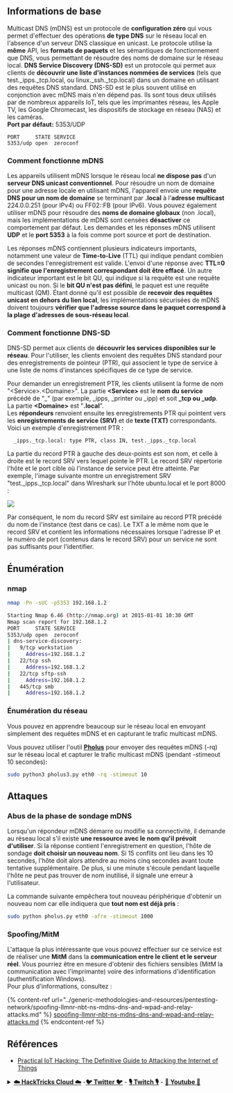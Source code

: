 ## Informations de base

Multicast DNS (mDNS) est un protocole de **configuration zéro** qui vous permet d'effectuer des opérations **de type DNS** sur le réseau local en l'absence d'un serveur DNS classique en unicast. Le protocole utilise la **même** API, les **formats de paquets** et les sémantiques de fonctionnement que DNS, vous permettant de résoudre des noms de domaine sur le réseau local. **DNS Service Discovery (DNS-SD)** est un protocole qui permet aux clients de **découvrir une liste d'instances nommées de services** (tels que test.\_ipps.\_tcp.local, ou linux.\_ssh.\_tcp.local) dans un domaine en utilisant des requêtes DNS standard. DNS-SD est le plus souvent utilisé en conjonction avec mDNS mais n'en dépend pas. Ils sont tous deux utilisés par de nombreux appareils IoT, tels que les imprimantes réseau, les Apple TV, les Google Chromecast, les dispositifs de stockage en réseau (NAS) et les caméras.\
**Port par défaut:** 5353/UDP
```
PORT     STATE SERVICE
5353/udp open  zeroconf
```
### Comment fonctionne mDNS

Les appareils utilisent mDNS lorsque le réseau local **ne dispose pas** d'un **serveur DNS unicast conventionnel**. Pour résoudre un nom de domaine pour une adresse locale en utilisant mDNS, l'appareil envoie une **requête DNS pour un nom de domaine** se terminant par **.local** à l'**adresse multicast** 224.0.0.251 (pour IPv4) ou FF02::FB (pour IPv6). Vous pouvez également utiliser mDNS pour résoudre des **noms de domaine globaux** (non .local), mais les implémentations de mDNS sont censées **désactiver** ce comportement par défaut. Les demandes et les réponses mDNS utilisent **UDP** et le **port 5353** à la fois comme port source et port de destination.

Les réponses mDNS contiennent plusieurs indicateurs importants, notamment une valeur de **Time-to-Live** (TTL) qui indique pendant combien de secondes l'enregistrement est valide. L'envoi d'une réponse avec **TTL=0 signifie que l'enregistrement correspondant doit être effacé**. Un autre indicateur important est le bit QU, qui indique si la requête est une requête unicast ou non. Si le **bit QU n'est pas défini**, le paquet est une requête multicast (QM). Étant donné qu'il est possible de **recevoir des requêtes unicast en dehors du lien local**, les implémentations sécurisées de mDNS doivent toujours **vérifier que l'adresse source dans le paquet correspond à la plage d'adresses de sous-réseau local**.

### Comment fonctionne DNS-SD

DNS-SD permet aux clients de **découvrir les services disponibles sur le réseau**. Pour l'utiliser, les clients envoient des requêtes DNS standard pour des enregistrements de pointeur (PTR), qui associent le type de service à une liste de noms d'instances spécifiques de ce type de service.

Pour demander un enregistrement PTR, les clients utilisent la forme de nom "\<Service>.\<Domaine>". La partie **\<Service>** est le **nom du service** précédé de "_" (par exemple, \_ipps, \_printer ou \_ipp) et soit **\_tcp ou \_udp**. La partie **\<Domaine>** est "**.local**".\
Les **répondeurs** renvoient ensuite les enregistrements PTR qui pointent vers les **enregistrements de service (SRV)** et de **texte (TXT)** correspondants. Voici un exemple d'enregistrement PTR :
```
  _ipps._tcp.local: type PTR, class IN, test._ipps._tcp.local
```
La partie du record PTR à gauche des deux-points est son nom, et celle à droite est le record SRV vers lequel pointe le PTR. Le record SRV répertorie l'hôte et le port cible où l'instance de service peut être atteinte. Par exemple, l'image suivante montre un enregistrement SRV "test._ipps._tcp.local" dans Wireshark sur l'hôte ubuntu.local et le port 8000 :

![](<../.gitbook/assets/image (651) (1) (1) (1) (1).png>)

Par conséquent, le nom du record SRV est similaire au record PTR précédé du nom de l'instance (test dans ce cas). Le TXT a le même nom que le record SRV et contient les informations nécessaires lorsque l'adresse IP et le numéro de port (contenus dans le record SRV) pour un service ne sont pas suffisants pour l'identifier.

## Énumération

### nmap
```bash
nmap -Pn -sUC -p5353 192.168.1.2

Starting Nmap 6.46 (http://nmap.org) at 2015-01-01 10:30 GMT
Nmap scan report for 192.168.1.2
PORT     STATE SERVICE
5353/udp open  zeroconf
| dns-service-discovery:
|   9/tcp workstation
|     Address=192.168.1.2
|   22/tcp ssh
|     Address=192.168.1.2
|   22/tcp sftp-ssh
|     Address=192.168.1.2
|   445/tcp smb
|     Address=192.168.1.2
```
### Énumération du réseau

Vous pouvez en apprendre beaucoup sur le réseau local en envoyant simplement des requêtes mDNS et en capturant le trafic multicast mDNS.

Vous pouvez utiliser l'outil [**Pholus**](https://github.com/aatlasis/Pholus/) pour envoyer des requêtes mDNS (-rq) sur le réseau local et capturer le trafic multicast mDNS (pendant -stimeout 10 secondes):
```bash
sudo python3 pholus3.py eth0 -rq -stimeout 10
```
## Attaques

### Abus de la phase de sondage mDNS

Lorsqu'un répondeur mDNS démarre ou modifie sa connectivité, il demande au réseau local s'il existe **une ressource avec le nom qu'il prévoit d'utiliser**. Si la réponse contient l'enregistrement en question, l'hôte de sondage **doit choisir un nouveau nom**. Si 15 conflits ont lieu dans les 10 secondes, l'hôte doit alors attendre au moins cinq secondes avant toute tentative supplémentaire. De plus, si une minute s'écoule pendant laquelle l'hôte ne peut pas trouver de nom inutilisé, il signale une erreur à l'utilisateur.

La commande suivante empêchera tout nouveau périphérique d'obtenir un nouveau nom car elle indiquera que **tout nom est déjà pris** :
```bash
sudo python pholus.py eth0 -afre -stimeout 1000
```
### Spoofing/MitM

L'attaque la plus intéressante que vous pouvez effectuer sur ce service est de réaliser une **MitM** dans la **communication entre le client et le serveur réel**. Vous pourriez être en mesure d'obtenir des fichiers sensibles (MitM la communication avec l'imprimante) voire des informations d'identification (authentification Windows).\
Pour plus d'informations, consultez :

{% content-ref url="../generic-methodologies-and-resources/pentesting-network/spoofing-llmnr-nbt-ns-mdns-dns-and-wpad-and-relay-attacks.md" %}
[spoofing-llmnr-nbt-ns-mdns-dns-and-wpad-and-relay-attacks.md](../generic-methodologies-and-resources/pentesting-network/spoofing-llmnr-nbt-ns-mdns-dns-and-wpad-and-relay-attacks.md)
{% endcontent-ref %}

## Références

* [Practical IoT Hacking: The Definitive Guide to Attacking the Internet of Things](https://books.google.co.uk/books/about/Practical\_IoT\_Hacking.html?id=GbYEEAAAQBAJ\&redir\_esc=y)

<details>

<summary><a href="https://cloud.hacktricks.xyz/pentesting-cloud/pentesting-cloud-methodology"><strong>☁️ HackTricks Cloud ☁️</strong></a> -<a href="https://twitter.com/hacktricks_live"><strong>🐦 Twitter 🐦</strong></a> - <a href="https://www.twitch.tv/hacktricks_live/schedule"><strong>🎙️ Twitch 🎙️</strong></a> - <a href="https://www.youtube.com/@hacktricks_LIVE"><strong>🎥 Youtube 🎥</strong></a></summary>

- Travaillez-vous dans une **entreprise de cybersécurité** ? Voulez-vous voir votre **entreprise annoncée dans HackTricks** ? ou voulez-vous avoir accès à la **dernière version de PEASS ou télécharger HackTricks en PDF** ? Consultez les [**PLANS D'ABONNEMENT**](https://github.com/sponsors/carlospolop) !

- Découvrez [**The PEASS Family**](https://opensea.io/collection/the-peass-family), notre collection exclusive de [**NFTs**](https://opensea.io/collection/the-peass-family)

- Obtenez le [**swag officiel PEASS & HackTricks**](https://peass.creator-spring.com)

- **Rejoignez le** [**💬**](https://emojipedia.org/speech-balloon/) [**groupe Discord**](https://discord.gg/hRep4RUj7f) ou le [**groupe telegram**](https://t.me/peass) ou **suivez** moi sur **Twitter** [**🐦**](https://github.com/carlospolop/hacktricks/tree/7af18b62b3bdc423e11444677a6a73d4043511e9/\[https:/emojipedia.org/bird/README.md)[**@carlospolopm**](https://twitter.com/hacktricks_live)**.**

- **Partagez vos astuces de piratage en soumettant des PR au repo [hacktricks](https://github.com/carlospolop/hacktricks) et [hacktricks-cloud](https://github.com/carlospolop/hacktricks-cloud)**.

</details>
